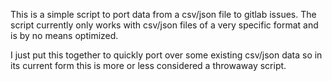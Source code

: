 This is a simple script to port data from a csv/json file to gitlab issues.
The script currently only works with csv/json files of a very specific format
and is by no means optimized.

I just put this together to quickly port over some existing csv/json data so in its current form
this is more or less considered a throwaway script.
